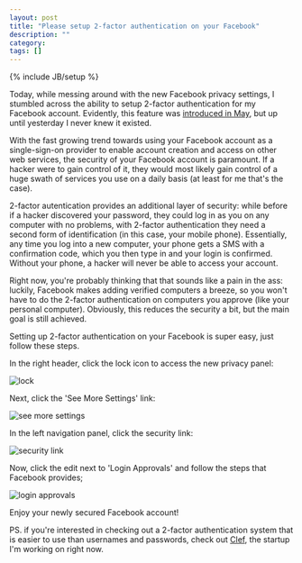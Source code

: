 ```yaml
---
layout: post
title: "Please setup 2-factor authentication on your Facebook"
description: ""
category:
tags: []
---
```

{% include JB/setup %}

Today, while messing around with the new Facebook privacy settings, I stumbled across the ability to setup 2-factor authentication for my Facebook account. Evidently, this feature was [introduced in May](https://www.facebook.com/note.php?note_id=10150172618258920), but up until yesterday I never knew it existed.

With the fast growing trend towards using your Facebook account as a single-sign-on provider to enable account creation and access on other web services, the security of your Facebook account is paramount. If a hacker were to gain control of it, they would most likely gain control of a huge swath of services you use on a daily basis (at least for me that's the case).

2-factor autentication provides an additional layer of security: while before if a hacker discovered your password, they could log in as you on any computer with no problems, with 2-factor authentication they need a second form of identification (in this case, your mobile phone). Essentially, any time you log into a new computer, your phone gets a SMS with a confirmation code, which you then type in and your login is confirmed. Without your phone, a hacker will never be able to access your account.

Right now, you're probably thinking that that sounds like a pain in the ass: luckily, Facebook makes adding verified computers a breeze, so you won't have to do the 2-factor authentication on computers you approve (like your personal computer). Obviously, this reduces the security a bit, but the main goal is still achieved.

Setting up 2-factor authentication on your Facebook is super easy, just follow these steps.

In the right header, click the lock icon to access the new privacy panel:

![lock](http://cl.ly/image/3g210r3S1Q3s/Screen%20Shot%202012-12-21%20at%205.08.47%20PM.png)

Next, click the 'See More Settings' link:

![see more settings](http://cl.ly/image/0M1f0w2E1O0s/Screen%20Shot%202012-12-21%20at%205.08.47%20PM.png)

In the left navigation panel, click the security link:

![security link](http://cl.ly/image/2c2h3L0P0I31/Screen%20Shot%202012-12-21%20at%205.11.20%20PM.png)

Now, click the edit next to 'Login Approvals' and follow the steps that Facebook provides;

![login approvals](http://cl.ly/image/0T1Y0Q2I3Y33/Screen%20Shot%202012-12-21%20at%205.13.09%20PM.png)

Enjoy your newly secured Facebook account!

<p class='endnote'>PS. if you're interested in checking out a 2-factor authentication system that is easier to use than usernames and passwords, check out <a href='https://clef.io'>Clef</a>, the startup I'm working on right now.</p>